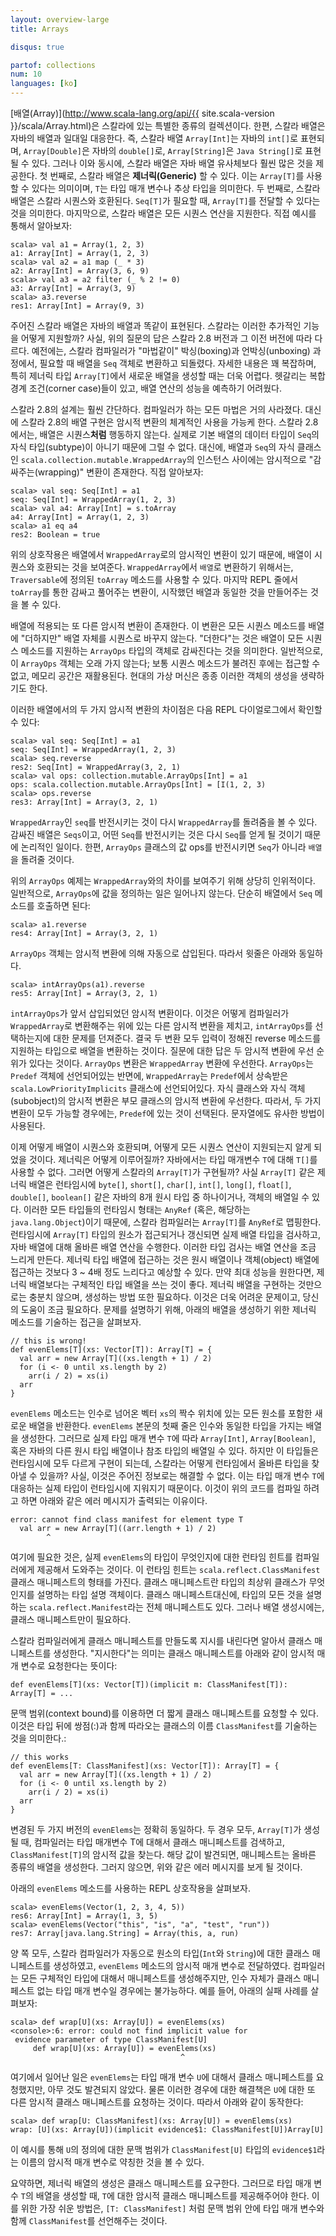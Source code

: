 ```yaml
---
layout: overview-large
title: Arrays

disqus: true

partof: collections
num: 10
languages: [ko]
---
```


[배열(Array)](http://www.scala-lang.org/api/{{ site.scala-version }}/scala/Array.html)은 스칼라에 있는 특별한 종류의 컬렉션이다. 한편, 스칼라 배열은 자바의 배열과 일대일 대응한다. 즉, 스칼라 배열 `Array[Int]`는 자바의 `int[]`로 표현되며, `Array[Double]`은 자바의 `double[]`로, `Array[String]`은 `Java String[]`로 표현될 수 있다. 그러나 이와 동시에, 스칼라 배열은 자바 배열 유사체보다 훨씬 많은 것을 제공한다. 첫 번째로, 스칼라 배열은 **제너릭(Generic)** 할 수 있다. 이는 `Array[T]`를 사용할 수 있다는 의미이며, `T`는 타입 매개 변수나 추상 타입을 의미한다. 두 번째로, 스칼라 배열은 스칼라 시퀀스와 호환된다. `Seq[T]`가 필요할 때, `Array[T]`를 전달할 수 있다는 것을 의미한다. 마지막으로, 스칼라 배열은 모든 시퀀스 연산을 지원한다. 직접 예시를 통해서 알아보자:

    scala> val a1 = Array(1, 2, 3)
    a1: Array[Int] = Array(1, 2, 3)
    scala> val a2 = a1 map (_ * 3)
    a2: Array[Int] = Array(3, 6, 9)
    scala> val a3 = a2 filter (_ % 2 != 0)
    a3: Array[Int] = Array(3, 9)
    scala> a3.reverse
    res1: Array[Int] = Array(9, 3)

주어진 스칼라 배열은 자바의 배열과 똑같이 표현된다. 스칼라는 이러한 추가적인 기능을 어떻게 지원할까? 사실, 위의 질문의 답은 스칼라 2.8 버전과 그 이전 버전에 따라 다르다. 예전에는, 스칼라 컴파일러가 "마법같이" 박싱(boxing)과 언박싱(unboxing) 과정에서, 필요할 때 배열을 `Seq` 객체로 변환하고 되돌렸다. 자세한 내용은 꽤 복잡하며, 특히 제너릭 타입 `Array[T]`에서 새로운 배열을 생성할 때는 더욱 어렵다. 헷갈리는 복합 경계 조건(corner case)들이 있고, 배열 연산의 성능을 예측하기 어려웠다.

스칼라 2.8의 설계는 훨씬 간단하다. 컴파일러가 하는 모든 마법은 거의 사라졌다. 대신에 스칼라 2.8의 배열 구현은 암시적 변환의 체계적인 사용을 가능케 한다. 스칼라 2.8에서는, 배열은 시퀀스**처럼** 행동하지 않는다. 실제로 기본 배열의 데이터 타입이 `Seq`의 자식 타입(subtype)이 아니기 때문에 그럴 수 없다. 대신에, 배열과 `Seq`의 자식 클래스인 `scala.collection.mutable.WrappedArray`의 인스턴스 사이에는 암시적으로 "감싸주는(wrapping)" 변환이 존재한다. 직접 알아보자:

    scala> val seq: Seq[Int] = a1
    seq: Seq[Int] = WrappedArray(1, 2, 3)
    scala> val a4: Array[Int] = s.toArray
    a4: Array[Int] = Array(1, 2, 3)
    scala> a1 eq a4
    res2: Boolean = true

위의 상호작용은 배열에서 `WrappedArray`로의 암시적인 변환이 있기 때문에, 배열이 시퀀스와 호환되는 것을 보여준다.  `WrappedArray`에서 `배열`로 변환하기 위해서는, `Traversable`에 정의된 `toArray` 메소드를 사용할 수 있다. 마지막 REPL 줄에서 `toArray`를 통한 감싸고 풀어주는 변환이, 시작했던 배열과 동일한 것을 만들어주는 것을 볼 수 있다. 

배열에 적용되는 또 다른 암시적 변환이 존재한다. 이 변환은 모든 시퀀스 메소드를 배열에 "더하지만" 배열 자체를 시퀀스로 바꾸지 않는다. "더한다"는 것은 배열이 모든 시퀀스 메소드를 지원하는 `ArrayOps` 타입의 객체로 감싸진다는 것을 의미한다. 일반적으로, 이 `ArrayOps` 객체는 오래 가지 않는다; 보통 시퀀스 메소드가 불려진 후에는 접근할 수 없고, 메모리 공간은 재활용된다. 현대의 가상 머신은 종종 이러한 객체의 생성을 생략하기도 한다.

이러한 배열에서의 두 가지 암시적 변환의 차이점은 다음 REPL 다이얼로그에서 확인할 수 있다:

    scala> val seq: Seq[Int] = a1
    seq: Seq[Int] = WrappedArray(1, 2, 3)
    scala> seq.reverse
    res2: Seq[Int] = WrappedArray(3, 2, 1)
    scala> val ops: collection.mutable.ArrayOps[Int] = a1
    ops: scala.collection.mutable.ArrayOps[Int] = [I(1, 2, 3)
    scala> ops.reverse
    res3: Array[Int] = Array(3, 2, 1)

`WrappedArray`인 `seq`를 반전시키는 것이 다시 `WrappedArray`를 돌려줌을 볼 수 있다. 감싸진 배열은 `Seqs`이고, 어떤 `Seq`를 반전시키는 것은 다시 `Seq`를 얻게 될 것이기 때문에 논리적인 일이다. 한편, `ArrayOps` 클래스의 값 ops를 반전시키면 `Seq`가 아니라 `배열`을 돌려줄 것이다.

위의 `ArrayOps` 예제는 `WrappedArray`와의 차이를 보여주기 위해 상당히 인위적이다. 일반적으로, `ArrayOps`에 값을 정의하는 일은 일어나지 않는다. 단순히 배열에서 `Seq` 메소드를 호출하면 된다:

    scala> a1.reverse
    res4: Array[Int] = Array(3, 2, 1)

`ArrayOps` 객체는 암시적 변환에 의해 자동으로 삽입된다. 따라서 윗줄은 아래와 동일하다. 

    scala> intArrayOps(a1).reverse
    res5: Array[Int] = Array(3, 2, 1)

`intArrayOps`가 앞서 삽입되었던 암시적 변환이다. 이것은 어떻게 컴파일러가 `WrappedArray`로 변환해주는 위에 있는 다른 암시적 변환을 제치고, `intArrayOps`를 선택하는지에 대한 문제를 던져준다. 결국 두 변환 모두 입력이 정해진 reverse 메소드를 지원하는 타입으로 배열을 변환하는 것이다. 질문에 대한 답은 두 암시적 변환에 우선 순위가 있다는 것이다. `ArrayOps` 변환은 `WrappedArray` 변환에 우선한다. `ArrayOps`는 `Predef` 객체에 선언되어있는 반면에,  `WrappedArray`는 `Predef`에서 상속받은 `scala.LowPriorityImplicits` 클래스에 선언되어있다. 자식 클래스와 자식 객체(subobject)의 암시적 변환은 부모 클래스의 암시적 변환에 우선한다. 따라서, 두 가지 변환이 모두 가능할 경우에는, `Predef`에 있는 것이 선택된다. 문자열에도 유사한 방법이 사용된다.

이제 어떻게 배열이 시퀀스와 호환되며, 어떻게 모든 시퀀스 연산이 지원되는지 알게 되었을 것이다. 제너릭은 어떻게 이루어질까? 자바에서는 타입 매개변수 `T`에 대해 `T[]`를 사용할 수 없다. 그러면 어떻게 스칼라의 `Array[T]`가 구현될까?  사실 `Array[T]` 같은 제너릭 배열은 런타임시에 `byte[]`, `short[]`, `char[]`, `int[]`, `long[]`, `float[]`, `double[]`, `boolean[]` 같은 자바의 8개 원시 타입 중 하나이거나, 객체의 배열일 수 있다. 이러한 모든 타입들의 런타임시 형태는 `AnyRef` (혹은, 해당하는 `java.lang.Object`)이기 때문에, 스칼라 컴파일러는 `Array[T]`를 `AnyRef`로 맵핑한다. 런타임시에 `Array[T]` 타입의 원소가 접근되거나 갱신되면 실제 배열 타입을 검사하고, 자바 배열에 대해 올바른 배열 연산을 수행한다. 이러한 타입 검사는 배열 연산을 조금 느리게 만든다. 제너릭 타입 배열에 접근하는 것은 원시 배열이나 객체(object) 배열에 접근하는 것보다 3 ~ 4배 정도 느리다고 예상할 수 있다. 만약 최대 성능을 원한다면, 제너릭 배열보다는 구체적인 타입 배열을 쓰는 것이 좋다. 제너릭 배열을 구현하는 것만으로는 충분치 않으며, 생성하는 방법 또한 필요하다. 이것은 더욱 어려운 문제이고, 당신의 도움이 조금 필요하다. 문제를 설명하기 위해, 아래의 배열을 생성하기 위한 제너릭 메소드를 기술하는 접근을 살펴보자.

    // this is wrong!
    def evenElems[T](xs: Vector[T]): Array[T] = {
      val arr = new Array[T]((xs.length + 1) / 2)
      for (i <- 0 until xs.length by 2)
        arr(i / 2) = xs(i)
      arr
    }

`evenElems` 메소드는 인수로 넘어온 벡터 `xs`의 짝수 위치에 있는 모든 원소를 포함한 새로운 배열을 반환한다. `evenElems` 본문의 첫째 줄은 인수와 동일한 타입을 가지는 배열을 생성한다. 그러므로 실제 타입 매개 변수 `T`에 따라 `Array[Int]`, `Array[Boolean]`, 혹은 자바의 다른 원시 타입 배열이나 참조 타입의 배열일 수 있다. 하지만 이 타입들은 런타임시에 모두 다르게 구현이 되는데, 스칼라는 어떻게 런타임에서 올바른 타입을 찾아낼 수 있을까? 사실, 이것은 주어진 정보로는 해결할 수 없다. 이는 타입 매개 변수 `T`에 대응하는 실제 타입이 런타임시에 지워지기 때문이다. 이것이 위의 코드를 컴파일 하려고 하면 아래와 같은 에러 메시지가 출력되는 이유이다.

    error: cannot find class manifest for element type T
      val arr = new Array[T]((arr.length + 1) / 2)
            ^

여기에 필요한 것은, 실제 `evenElems`의 타입이 무엇인지에 대한 런타임 힌트를 컴파일러에게 제공해서 도와주는 것이다. 이 런타임 힌트는 `scala.reflect.ClassManifest` 클래스 매니페스트의 형태를 가진다. 클래스 매니페스트란 타입의 최상위 클래스가 무엇인지를 설명하는 타입 설명 객체이다. 클래스 매니페스트대신에, 타입의 모든 것을 설명하는 `scala.reflect.Manifest`라는 전체 매니페스트도 있다. 그러나 배열 생성시에는, 클래스 매니페스트만이 필요하다.

스칼라 컴파일러에게 클래스 매니페스트를 만들도록 지시를 내린다면 알아서 클래스 매니페스트를 생성한다. "지시한다"는 의미는 클래스 매니페스트를 아래와 같이 암시적 매개 변수로 요청한다는 뜻이다:

    def evenElems[T](xs: Vector[T])(implicit m: ClassManifest[T]): Array[T] = ...

문맥 범위(context bound)를 이용하면 더 짧게 클래스 매니페스트를 요청할 수 있다. 이것은 타입 뒤에 쌍점(:)과 함께 따라오는 클래스의 이름 `ClassManifest`를 기술하는 것을 의미한다.:

    // this works
    def evenElems[T: ClassManifest](xs: Vector[T]): Array[T] = {
      val arr = new Array[T]((xs.length + 1) / 2)
      for (i <- 0 until xs.length by 2)
        arr(i / 2) = xs(i)
      arr
    }

변경된 두 가지 버전의 `evenElems`는 정확히 동일하다. 두 경우 모두, `Array[T]`가 생성될 때, 컴파일러는 타입 매개변수 T에 대해서 클래스 매니페스트를 검색하고, `ClassManifest[T]`의 암시적 값을 찾는다. 해당 값이 발견되면, 매니페스트는 올바른 종류의 배열을 생성한다. 그러지 않으면, 위와 같은 에러 메시지를 보게 될 것이다.

아래의 `evenElems` 메소드를 사용하는 REPL 상호작용을 살펴보자.

    scala> evenElems(Vector(1, 2, 3, 4, 5))
    res6: Array[Int] = Array(1, 3, 5)
    scala> evenElems(Vector("this", "is", "a", "test", "run"))
    res7: Array[java.lang.String] = Array(this, a, run)

양 쪽 모두, 스칼라 컴파일러가 자동으로 원소의 타입(`Int`와 `String`)에 대한 클래스 매니페스트를 생성하였고, `evenElems` 메소드의 암시적 매개 변수로 전달하였다. 컴파일러는 모든 구체적인 타입에 대해서 매니페스트를 생성해주지만, 인수 자체가 클래스 매니페스트 없는 타입 매개 변수일 경우에는 불가능하다. 예를 들어, 아래의 실패 사례를 살펴보자:

    scala> def wrap[U](xs: Array[U]) = evenElems(xs)
    <console>:6: error: could not find implicit value for 
     evidence parameter of type ClassManifest[U]
         def wrap[U](xs: Array[U]) = evenElems(xs)
                                          ^
여기에서 일어난 일은 `evenElems`는 타입 매개 변수 `U`에 대해서 클래스 매니페스트를 요청했지만, 아무 것도 발견되지 않았다. 물론 이러한 경우에 대한 해결책은 `U`에 대한 또 다른 암시적 클래스 매니페스트를 요청하는 것이다. 따라서 아래와 같이 동작한다:

    scala> def wrap[U: ClassManifest](xs: Array[U]) = evenElems(xs)
    wrap: [U](xs: Array[U])(implicit evidence$1: ClassManifest[U])Array[U]

이 예시를 통해 `U`의 정의에 대한 문맥 범위가 `ClassManifest[U]` 타입의 `evidence$1`라는 이름의 암시적 매개 변수로 약칭한 것을 볼 수 있다.

요약하면, 제너릭 배열의 생성은 클래스 매니페스트를 요구한다. 그러므로 타입 매개 변수 `T`의 배열을 생성할 때, `T`에 대한 암시적 클래스 매니페스트를 제공해주어야 한다. 이를 위한 가장 쉬운 방법은, `[T: ClassManifest]` 처럼 문맥 범위 안에 타입 매개 변수와 함께 `ClassManifest`를 선언해주는 것이다.

